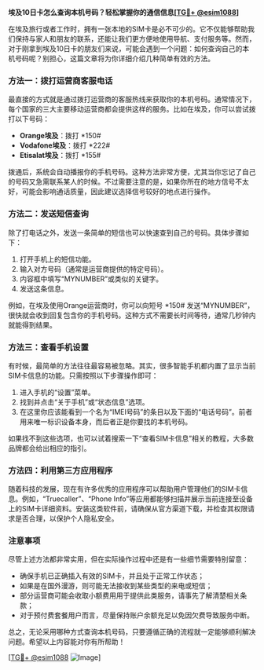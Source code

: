 **埃及10日卡怎么查询本机号码？轻松掌握你的通信信息[[TG💪+ @esim1088](https://t.me/s/esim1088)]**

在埃及旅行或者工作时，拥有一张本地的SIM卡是必不可少的。它不仅能够帮助我们保持与家人和朋友的联系，还能让我们更方便地使用导航、支付服务等。然而，对于刚拿到埃及10日卡的朋友们来说，可能会遇到一个问题：如何查询自己的本机号码呢？别担心，这篇文章将为你详细介绍几种简单有效的方法。

### 方法一：拨打运营商客服电话

最直接的方式就是通过拨打运营商的客服热线来获取你的本机号码。通常情况下，每个国家的三大主要移动运营商都会提供这样的服务。比如在埃及，你可以尝试拨打以下号码：

- **Orange埃及**：拨打 *150#
- **Vodafone埃及**：拨打 *222#
- **Etisalat埃及**：拨打 *155#

拨通后，系统会自动播报你的手机号码。这种方法非常方便，尤其当你忘记了自己的号码又急需联系某人的时候。不过需要注意的是，如果你所在的地方信号不太好，可能会影响通话质量，因此建议选择信号较好的地点进行操作。

### 方法二：发送短信查询

除了打电话之外，发送一条简单的短信也可以快速查到自己的号码。具体步骤如下：

1. 打开手机上的短信功能。
2. 输入对方号码（通常是运营商提供的特定号码）。
3. 内容框中填写“MYNUMBER”或类似的关键字。
4. 发送这条信息。

例如，在埃及使用Orange运营商时，你可以向短号 *150# 发送“MYNUMBER”，很快就会收到回复包含你的手机号码。这种方式不需要长时间等待，通常几秒钟内就能得到结果。

### 方法三：查看手机设置

有时候，最简单的方法往往最容易被忽略。其实，很多智能手机都内置了显示当前SIM卡信息的功能。只需按照以下步骤操作即可：

1. 进入手机的“设置”菜单。
2. 找到并点击“关于手机”或“状态信息”选项。
3. 在这里你应该能看到一个名为“IMEI号码”的条目以及下面的“电话号码”。前者用来唯一标识设备本身，而后者正是你要找的本机号码。

如果找不到这些选项，也可以试着搜索一下“查看SIM卡信息”相关的教程，大多数品牌都会给出相应的指引。

### 方法四：利用第三方应用程序

随着科技的发展，现在有许多优秀的应用程序可以帮助用户管理他们的SIM卡信息。例如，“Truecaller”、“Phone Info”等应用都能够扫描并展示当前连接至设备上的SIM卡详细资料。安装这类软件前，请确保从官方渠道下载，并检查其权限请求是否合理，以保护个人隐私安全。

### 注意事项

尽管上述方法都非常实用，但在实际操作过程中还是有一些细节需要特别留意：

- 确保手机已正确插入有效的SIM卡，并且处于正常工作状态；
- 如果是在国外漫游，则可能无法接收到某些类型的来电或短信；
- 部分运营商可能会收取小额费用用于提供此类服务，请事先了解清楚相关条款；
- 对于预付费套餐用户而言，尽量保持账户余额充足以免因欠费导致服务中断。

总之，无论采用哪种方式查询本机号码，只要遵循正确的流程就一定能够顺利解决问题。希望以上内容能对你有所帮助！

[[TG💪+ @esim1088](https://t.me/s/esim1088) ![Image](https://i.postimg.cc/4NQfJmqS/Snipaste-2025-05-13-00-14-12.png)]